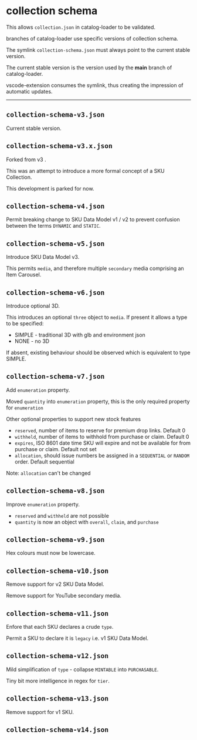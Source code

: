 # collection schema

This allows `collection.json` in catalog-loader to be validated.

branches of catalog-loader use specific versions of collection schema.

The symlink `collection-schema.json` must always point to the current stable version.

The current stable version is the version used by the **main** branch of catalog-loader.

vscode-extension consumes the symlink, thus creating the impression of automatic updates.

---

## `collection-schema-v3.json`

Current stable version.

## `collection-schema-v3.x.json`

Forked from v3 .

This was an attempt to introduce a more formal concept of a SKU Collection.

This development is parked for now.

## `collection-schema-v4.json`

Permit breaking change to SKU Data Model v1 / v2 to prevent confusion between the terms `DYNAMIC` and `STATIC`.

## `collection-schema-v5.json`

Introduce SKU Data Model v3.

This permits `media`, and therefore multiple `secondary` media comprising an Item Carousel.

## `collection-schema-v6.json`

Introduce optional 3D.

This introduces an optional `three` object to `media`.  If present it allows a type to be specified:
- SIMPLE - traditional 3D with glb and environment json
- NONE - no 3D

If absent, existing behaviour should be observed which is equivalent to type SIMPLE.

## `collection-schema-v7.json`

Add `enumeration` property.

Moved `quantity` into `enumeration` property, this is the only required property for  `enumeration`

Other optional properties to support new stock features

- `reserved`, number of items to reserve for premium drop links. Default 0
- `withheld`, number of items to withhold from purchase or claim. Default 0
- `expires`, ISO 8601 date time SKU will expire and not be available for from purchase or claim. Default not set
- `allocation`, should issue numbers be assigned in a `SEQUENTIAL` or `RANDOM` order. Default sequential

Note: `allocation` can't be changed

## `collection-schema-v8.json`

Improve `enumeration` property.

- `reserved` and `withheld` are not possible
- `quantity` is now an object with `overall`, `claim`, and `purchase`

## `collection-schema-v9.json`

Hex colours must now be lowercase.

## `collection-schema-v10.json`

Remove support for v2 SKU Data Model.

Remove support for YouTube secondary media.

## `collection-schema-v11.json`

Enfore that each SKU declares a crude `type`.

Permit a SKU to declare it is `legacy` i.e. v1 SKU Data Model.

## `collection-schema-v12.json`

Mild simplification of `type` - collapse `MINTABLE` into `PURCHASABLE`.

Tiny bit more intelligence in regex for `tier`.

## `collection-schema-v13.json`

Remove support for v1 SKU.

## `collection-schema-v14.json`

